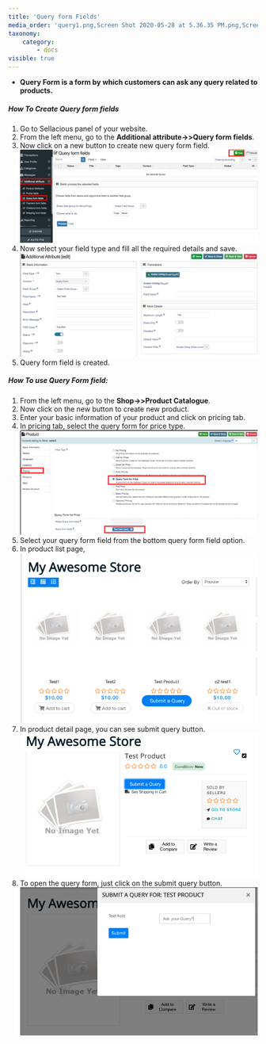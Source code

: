 ```yaml
---
title: 'Query form Fields'
media_order: 'query1.png,Screen Shot 2020-05-28 at 5.36.35 PM.png,Screen Shot 2020-05-28 at 5.46.36 PM.png,Screen Shot 2020-05-28 at 5.46.07 PM.png,query2.png,Screen Shot 2020-05-28 at 6.02.12 PM.png'
taxonomy:
    category:
        - docs
visible: true
---
```


* **Query Form is a form by which customers can ask any query related to products.**

##### **How To Create Query form fields**
1. Go to Sellacious panel of your website.
2. From the left menu, go to the **Additional attribute->>Query form fields**.
3. Now click on a new button to create new query form field.![](query1.png)
4. Now select your field type and fill all the required details and save.
![](Screen%20Shot%202020-05-28%20at%205.36.35%20PM.png)
5. Query form field is created.


##### **How To use Query Form field:**
1. From the left menu, go to the **Shop->>Product Catalogue**.
2. Now click on the new button to create new product.
3. Enter your basic information of your product and click on pricing tab.
4. In pricing tab, select the query form for price type.![](query2.png)
5. Select your query form field from the bottom query form field option.
6. In product list page,![](Screen%20Shot%202020-05-28%20at%206.02.12%20PM.png)
7. In product detail page, you can see submit query button.![](Screen%20Shot%202020-05-28%20at%205.46.36%20PM.png)
8. To open the query form, just click on the submit query button.
![](Screen%20Shot%202020-05-28%20at%205.46.07%20PM.png)